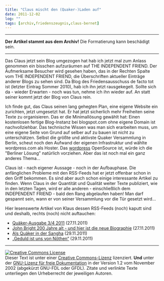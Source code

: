 ```yaml
---
title: "Claus mischt den (Quaker-)Laden auf"
date: 2011-12-02
log: ""
tags: [archiv,friedenszeugnis,claus-bernet]
---
```

<hr><b>Der Artikel stammt aus dem Archiv!</b> Die Formatierung kann beschädigt sein.<hr>

<p>Das Claus jetzt sein Blog umgezogen hat hab ich jetzt mal zum Anlass genommen ein bisschen aufzuräumen auf THE INDEPENDENT FRIEND. Der Aufmerksame Besucher wird gesehen haben, das in der Rechten Spalte vom THE INDEPENDENT FRIEND, die Überschriften aktueller Einträge anderer Blogs zu sehen sind. Da Blog des Friedensausschuss de facto tot ist (letzter Eintrag Sommer 2010), hab ich ihn jetzt rausgekegelt. Sollte sich da - wieder Erwarten - noch was tun, nehme ich ihn wieder auf. An statt seiner kommt jetzt der Blog von Claus rein.
</p>
<!--break-->
<p>Ich finde gut, das Claus seinen lang gehegten Plan, eine eigene Website ein zurichten, jetzt umgesetzt hat. Er hat jetzt sicherlich mehr Freiheiten seine Texte zu organisieren. Das er die Minimallösung gewählt hat: Einen kostenlosen fertige Blog-Instanz bei blogspot.com ohne eigene Domain ist nachvollziehbar. Das technische Wissen was man sich erarbeiten muss, um eine eigene Seite von Grund auf selber auf zu bauen ist nicht zu unterschätzen. Selbst die größte und aktivste Quaker Versammlung in Berlin, scheut noch den Aufwand der eigenen Infrastruktur und wählte wordpress.com als Hoster. Das <a href="http://de.wikipedia.org/wiki/WordPress">wordpress</a> OpenSource ist, würde ich die "Berliner Lösung" natürlich vorziehen. Aber das ist noch mal ein ganz anderes Thema...
</p>

<p>Claus ist - nach eigener Aussage - noch in der Aufbauphase. Die anfänglichen Probleme mit den RSS-Feeds hat er jetzt offenbar schon in den Griff bekommen. Es sind aber auch schon einige interessante Artikel zu finden. Wenn Claus in der Quantität und Qualität weiter Texte publiziert, wie in den letzten Tagen, wird er alle anderen - einschließlich dem INDEPENDENT FRIEND - bald den Rang abgelaufen haben! Man darf gespannt sein, wann er von seiner Versammlung vor die Tür gesetzt wird...
</p>

<p>Hier lesenswerte Artikel von Klaus dessen RSS-Feeds (noch) kaputt sind und deshalb, rechts (noch) nicht auftauchen:
<ul>
<li><a href="http://quaekernachrichten.blogspot.com/2011/11/quaker-ausgabe-34-2011-nun-also-ist-der.html">Quäker-Ausgabe 3/4 2011</a> (27.11.2011)</li>
<li><a href="http://quaekernachrichten.blogspot.com/2011/11/john-bright-200-jahre-alt-und-hier-ist.html">John Bright 200 Jahre alt - und hier ist die neue Biographie</a> (27.11.2011)</li>
<li><a href="http://quaekernachrichten.blogspot.com/2011/11/als-quaker-in-der-sangha-viele-quaker.html">Als Quäker in der Sangha</a> (29.11.2011)</li>
<li><a href="http://quaekernachrichten.blogspot.com/2011/11/geduldist-uns-von-nothen-fur-das.html">„Geduld ist uns von Nöthen“</a> (29.11.2011)</li>
</ul>
</p>

<hr />
<p><a href="http://creativecommons.org/licenses/by-sa/3.0/de/" rel="license"><img src="http://i.creativecommons.org/l/by-sa/3.0/de/88x31.png" style="border-width: 0pt;" alt="Creative Commons License" /></a><br />
Dieser <span rel="dc:type" href="http://purl.org/dc/dcmitype/Text" xmlns:dc="http://purl.org/dc/elements/1.1/">Text</span> ist unter einer <a href="http://creativecommons.org/licenses/by-sa/3.0/de/" rel="license">Creative Commons-Lizenz</a> lizenziert. <b>Und</b> unter der <a href="http://de.wikipedia.org/wiki/GFDL">GNU-Lizenz f&uuml;r freie Dokumentation</a> in der Version 1.2 vom November 2002 (abgek&uuml;rzt GNU-FDL oder GFDL). Zitate und verlinkte Texte unterliegen den Urheberrecht der jeweiligen Autoren.</p>
